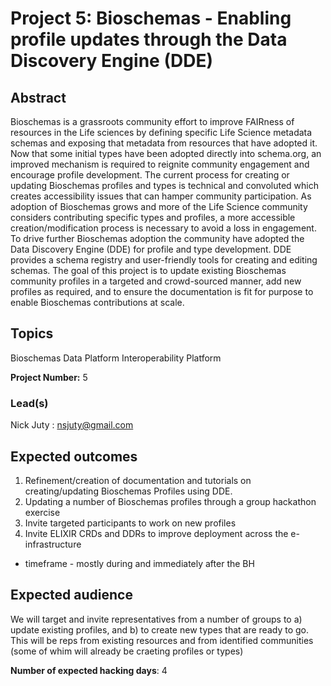 # Project 5: Bioschemas - Enabling profile updates through the Data Discovery Engine (DDE)

## Abstract

Bioschemas is a grassroots community effort to improve FAIRness of resources in the Life sciences by defining specific Life Science metadata schemas and exposing that metadata from resources that have adopted it. Now that some initial types have been adopted directly into schema.org, an improved mechanism is required to reignite community engagement and encourage profile development. The current process for creating or updating Bioschemas profiles and types is technical and convoluted which creates accessibility issues that can hamper community participation. As adoption of Bioschemas grows and more of the Life Science community considers contributing specific types and profiles, a more accessible creation/modification process is necessary to avoid a loss in engagement. To drive further Bioschemas adoption the community have adopted the Data Discovery Engine (DDE) for profile and type development. DDE provides a schema registry and user-friendly tools for creating and editing schemas. The goal of this project is to update existing Bioschemas community profiles in a targeted and crowd-sourced manner, add new profiles as required, and to ensure the documentation is fit for purpose to enable Bioschemas contributions at scale.

## Topics

Bioschemas
Data Platform
Interoperability Platform

**Project Number:** 5

### Lead(s)

Nick Juty : nsjuty@gmail.com

## Expected outcomes

1. Refinement/creation of documentation and tutorials on creating/updating Bioschemas Profiles using DDE.
2. Updating a number of Bioschemas profiles through a group hackathon exercise
3. Invite targeted participants to work on new profiles
4. Invite ELIXIR CRDs and DDRs to improve deployment across the e-infrastructure
- timeframe - mostly during and immediately after the BH

## Expected audience

We will target and invite representatives from a number of groups to a) update existing profiles, and b) to create new types that are ready to go. 
This will be reps from existing resources and from identified communities (some of whim will already be craeting profiles or types)

**Number of expected hacking days**: 4

